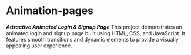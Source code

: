# Animation-pages

***Attractive Animated Login & Signup Page***
This project demonstrates an animated login and signup page built using HTML, CSS, and JavaScript. It features smooth transitions and dynamic elements to provide a visually appealing user experience.
